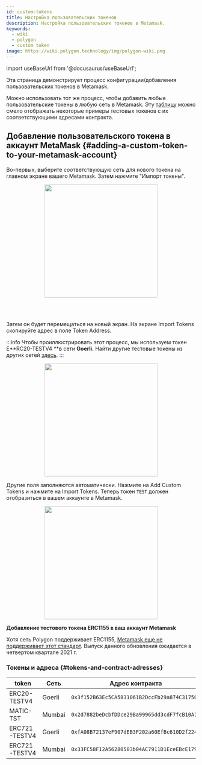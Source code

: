 ```yaml
---
id: custom-tokens
title: Настройка пользовательских токенов
description: Настройка пользовательских токенов в Metamask.
keywords:
  - wiki
  - polygon
  - custom token
image: https://wiki.polygon.technology/img/polygon-wiki.png
---
```


import useBaseUrl from '@docusaurus/useBaseUrl';

Эта страница демонстрирует процесс конфигурации/добавления пользовательских токенов в Metamask.

Можно использовать тот же процесс, чтобы добавить любые пользовательские токены в любую сеть в Metamask. Эту [таблицу](#tokens-and-contract-adresses) можно смело отображать некоторые примеры тестовых токенов с их соответствующими адресами контракта.

## Добавление пользовательского токена в аккаунт MetaMask {#adding-a-custom-token-to-your-metamask-account}

Во-первых, выберите соответствующую сеть для нового токена на главном экране вашего Metamask. Затем нажмите "Импорт токены".

<div align="center">
<img width="300" src={useBaseUrl("img/metamask/develop/add-test-token.png")} />
</div>

<br></br>

Затем он будет перемещаться на новый экран. На экране Import Tokens скопируйте адрес в поле Token Address.

:::info
Чтобы проиллюстрировать этот процесс, мы используем токен E**RC20-TESTV4 **в сети **Goerli.** Найти другие тестовые токены из других сетей [<ins>здесь</ins>](#tokens-and-contract-adresses).
:::

<div align="center">
<img width="300" src={useBaseUrl("img/metamask/develop/token-contract-address.png")} />
</div>

Другие поля заполняются автоматически. Нажмите на Add Custom Tokens и нажмите на Import Tokens. Теперь токен `TEST` должен отобразиться в вашем аккаунте в Metamask.

<div align="center">
<img width="300" src={useBaseUrl("img/metamask/develop/added-token.png")} />
</div>

**Добавление тестового токена ERC1155 в ваш аккаунт Metamask**

Хотя сеть Polygon поддерживает ERC1155, [Metamask еще не поддерживает этот стандарт](https://metamask.zendesk.com/hc/en-us/articles/360058488651-Does-MetaMask-support-ERC-1155-). Выпуск данного обновления ожидается в четвертом квартале 2021 г.

### Токены и адреса {#tokens-and-contract-adresses}

| token | Сеть | Адрес контракта |
|---------------|---------|----------------------------------------------|
| ERC20-TESTV4 | Goerli | `0x3f152B63Ec5CA5831061B2DccFb29a874C317502` |
| MATIC-TST | Mumbai | `0x2d7882beDcbfDDce29Ba99965dd3cdF7fcB10A1e` |
| ERC721-TESTV4 | Goerli | `0xfA08B72137eF907dEB3F202a60EfBc610D2f224b` |
| ERC721-TESTV4 | Mumbai | `0x33FC58F12A56280503b04AC7911D1EceEBcE179c` |